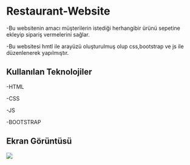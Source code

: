 <h1> Restaurant-Website </h1>

-Bu websitenin amacı müşterilerin istediği herhangibir ürünü sepetine ekleyip sipariş vermelerini sağlar.

-Bu websitesi hmtl ile arayüzü oluşturulmuş olup css,bootstrap ve js ile düzenlenerek yapılmıştır.

<h2>Kullanılan Teknolojiler</h2>

-HTML

-CSS

-JS

-BOOTSTRAP

<h2>Ekran Görüntüsü</h2>

![](ekran.gif)
